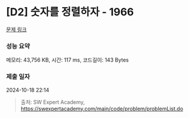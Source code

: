 # [D2] 숫자를 정렬하자 - 1966 

[문제 링크](https://swexpertacademy.com/main/code/problem/problemDetail.do?contestProbId=AV5PrmyKAWEDFAUq) 

### 성능 요약

메모리: 43,756 KB, 시간: 117 ms, 코드길이: 143 Bytes

### 제출 일자

2024-10-18 22:14



> 출처: SW Expert Academy, https://swexpertacademy.com/main/code/problem/problemList.do